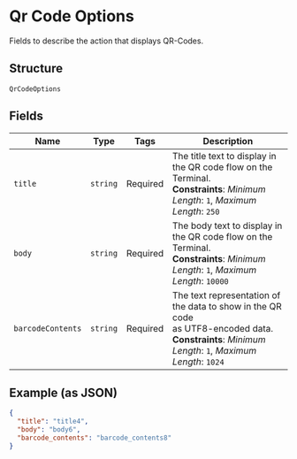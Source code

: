 
# Qr Code Options

Fields to describe the action that displays QR-Codes.

## Structure

`QrCodeOptions`

## Fields

| Name | Type | Tags | Description |
|  --- | --- | --- | --- |
| `title` | `string` | Required | The title text to display in the QR code flow on the Terminal.<br>**Constraints**: *Minimum Length*: `1`, *Maximum Length*: `250` |
| `body` | `string` | Required | The body text to display in the QR code flow on the Terminal.<br>**Constraints**: *Minimum Length*: `1`, *Maximum Length*: `10000` |
| `barcodeContents` | `string` | Required | The text representation of the data to show in the QR code<br>as UTF8-encoded data.<br>**Constraints**: *Minimum Length*: `1`, *Maximum Length*: `1024` |

## Example (as JSON)

```json
{
  "title": "title4",
  "body": "body6",
  "barcode_contents": "barcode_contents8"
}
```

